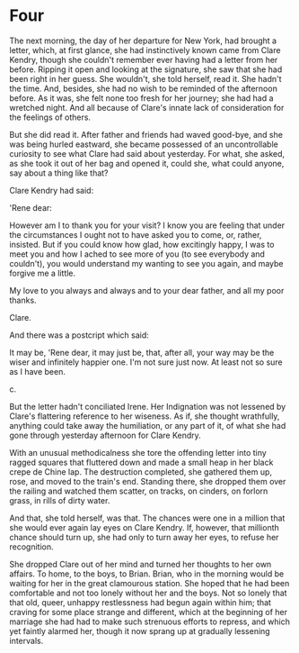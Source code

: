 # Four

The next morning, the day of her departure 
for New York, had brought a letter, which, at 
first glance, she had instinctively known came 
from Clare Kendry, though she couldn't remember ever having had a letter from her before. Ripping it open and looking at the signature, she saw that she had been right in her 
guess. She wouldn't, she told herself, read it. 
She hadn't the time. And, besides, she had no 
wish to be reminded of the afternoon before. 
As it was, she felt none too fresh for her journey; she had had a wretched night. And all because of Clare's innate lack of consideration 
for the feelings of others. 

But she did read it. After father and 
friends had waved good-bye, and she was being hurled eastward, she became possessed of 
an uncontrollable curiosity to see what Clare 
had said about yesterday. For what, she asked, 
as she took it out of her bag and opened it, 
 could she, what could anyone, say about a thing 
like that? 

Clare Kendry had said: 

'Rene dear: 

However am I to thank you for your visit? 
I know you are feeling that under the circumstances 
I ought not to have asked you to come, or, rather, insisted. But if you could know how glad, how excitingly happy, I was to meet you and how I ached to 
see more of you (to see everybody and couldn't), you 
would understand my wanting to see you again, and 
maybe forgive me a little. 

My love to you always and always and to your 
dear father, and all my poor thanks. 

Clare. 

And there was a postcript which said: 

It may be, 'Rene dear, it may just be, that, 
after all, your way may be the wiser and infinitely happier one. I'm not sure just now. At least not so sure as 
I have been. 

c. 

But the letter hadn't conciliated Irene. 
Her Indignation was not lessened by Clare's 
flattering reference to her wiseness. As if, she 
 thought wrathfully, anything could take away 
the humiliation, or any part of it, of what she 
had gone through yesterday afternoon for 
Clare Kendry. 

With an unusual methodicalness she 
tore the offending letter into tiny ragged 
squares that fluttered down and made a small 
heap in her black crepe de Chine lap. The destruction completed, she gathered them up, rose, 
and moved to the train's end. Standing there, 
she dropped them over the railing and watched 
them scatter, on tracks, on cinders, on forlorn 
grass, in rills of dirty water. 

And that, she told herself, was that. 
The chances were one in a million that she 
would ever again lay eyes on Clare Kendry. If, 
however, that millionth chance should turn up, 
she had only to turn away her eyes, to refuse 
her recognition. 

She dropped Clare out of her mind and 
turned her thoughts to her own affairs. To 
home, to the boys, to Brian. Brian, who in the 
morning would be waiting for her in the great 
clamourous station. She hoped that he had been 
 comfortable and not too lonely without her and 
the boys. Not so lonely that that old, queer, unhappy restlessness had begun again within him; 
that craving for some place strange and different, which at the beginning of her marriage 
she had had to make such strenuous efforts to 
repress, and which yet faintly alarmed her, 
though it now sprang up at gradually lessening intervals. 
